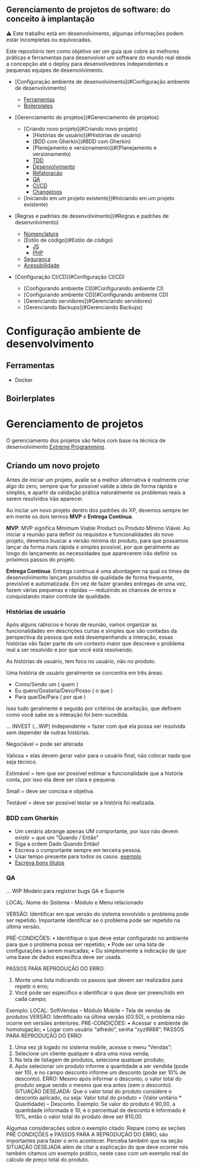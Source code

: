 ## Gerenciamento de projetos de software: do conceito à implantação

⚠️ Este trabalho está em desenvolvimento, algumas informações podem estar incompletas ou equivocadas.

Este repositório tem como objetivo ser um guia que cobre as melhores práticas e ferramentas para desenvolver um software do mundo real desde a concepção até o deploy para desenvolvedores independentes e pequenas equipes de desenvolvimento.

 
- [Configuração ambiente de desenvolvimento](#Configuração ambiente de desenvolvimento)  
  - [Ferramentas](#Ferramentas)
  - [Boilerplates](#Boilerplates)
- [Gerenciamento de projetos](#Gerenciamento de projetos)
  - [Criando novo projeto](#Criando novo projeto)
    - [Histórias de usuário](#Histórias de usuário)
    - [BDD com Gherkin](#BDD com Gherkin)
    - [Planejamento e versionamento](#[Planejamento e versionamento)
    - [TDD](#TDD)
    - [Desenvolvimento](#Desenvolvimento)
    - [Refatoração](#Refatoração)
    - [QA](#QA)
    - [CI/CD](#CI/CD)
    - [Changelogs](#Changelogs)
  - [Iniciando em um projeto existente](#Iniciando em um projeto existente)
- [Regras e padrões de desenvolvimento](#Regras e padrões de desenvolvimento)
  - [Nomenclatura](#Nomenclatura)
  - [Estilo de código](#Estilo de código)
    - [JS](#JS)
    - [PHP](#PHP) 
  - [Segurança](#Segurança)
  - [Acessibilidade](#Acessibilidade)
  
   
- [Configuração CI/CD](#Configuração CI/CD)  
  - [Configurando ambiente CI](#Configurando ambiente CI)
  - [Configurando ambiente CD](#Configurando ambiente CD)
  - [Gerenciando servidores](#Gerenciando servidores)
  - [Gerenciando Backups](#Gerenciando Backups)



# Configuração ambiente de desenvolvimento
## Ferramentas
- Docker
## Boirlerplates
# Gerenciamento de projetos
O gerenciamento dos projetos são feitos com base na técnica de desenvolvimento [Extreme Programming](http://www.extremeprogramming.org/).
## Criando um novo projeto
Antes de iniciar um projeto, avalie se a melhor alternativa é realmente criar algo do zero, sempre que for possível valide a ideia de forma rápida e simples, e apartir da validação prática naturalmente os problemas reais a serem resolvidos irão aparecer.

Ao iniciar um novo projeto dentro dos padrões do XP, devemos sempre ter em mente os dois termos **MVP** e **Entrega Contínua**.

**MVP**: MVP significa Minimum Viable Product ou Produto Mínimo Viável. Ao iniciar a reunião para definir os requisitos e funcionalidades do novo projeto, devemos buscar a versão mínima do produto, para que possamos lançar da forma mais rápida e simples possível, por que geralmente ao longo do lançamento as necessidades que aparecerem irão definir os próximos passos do projeto.

**Entrega Contínua**: Entrega contínua é uma abordagem na qual os times de desenvolvimento lançam produtos de qualidade de forma frequente, previsível e automatizada. Em vez de fazer grandes entregas de uma vez, fazem várias pequenas e rápidas — reduzindo as chances de erros e conquistando maior controle de qualidade.

### Histórias de usuário
Após alguns rabiscos e horas de reunião, vamos organizar as funcionalidades em descrições curtas e simples que são contadas da perspectiva da pessoa que está desempenhando a interação, essas histórias vão fazer parte de um contexto maior que descreve o problema real a ser resolvido e por que você está resolvendo.

As histórias de usuário, tem foco no usuário, não no produto.

Uma história de usuário geralmente se concentra em três áreas:

- Como/Sendo um ( quem )
- Eu quero/Gostaria/Devo/Posso ( o que )
- Para que/De/Para ( por que )

Isso tudo geralmente é seguido por critérios de aceitação, que definem como você sabe se a interação foi bem-sucedida.

... INVEST (...WIP)
Independente = fazer com que ela possa ser resolvida sem depender de outras histórias.

Negociável = pode ser alterada

Valiosa = elas devem gerar valor para o usuário final, não colocar nada que seja técnico.

Estimável = tem que ser possível estimar a funcionalidade que a história conta, por isso ela deve ser clara e pequena.

Small = deve ser concisa e objetiva.

Testável = deve ser possível testar se a história foi realizada.


### BDD com Gherkin
- Um cenário abrange apenas UM comportante, por isso não devem existir + que um "Quando / Então"
- Siga a ordem Dado Quando Então!
- Escreva o comportante sempre em terceira pessoa.
- Usar tempo presente para todos os casos. [exemplo](https://automationpanda.com/2017/01/30/bdd-101-writing-good-gherkin/)
- [Escreva bons títulos](https://automationpanda.com/2018/01/31/good-gherkin-scenario-titles/)

### QA

... WIP
Modelo para registrar bugs QA e Suporte

LOCAL:
Nome do Sistema - Módulo e Menu relacionado

VERSÃO:
Identificar em que versão do sistema envolvido o problema pode ser
repetido. Importante identificar se o problema pode ser repetido na
última versão.

PRÉ-CONDIÇÕES:
• Identifique o que deve estar configurado no ambiente para
que o problema possa ser repetido;
• Pode ser uma lista de configurações a serem marcadas;
• Ou simplesmente a indicação de que uma base de dados específica deve ser usada.

PASSOS PARA REPRODUÇÃO DO ERRO:
1) Monte uma lista indicando os passos que devem ser realizados
para repetir o erro;
2) Você pode ser específico e identificar o que deve ser preenchido
em cada campo;

Exemplo:
LOCAL:
SoftVendas – Módulo Mobile – Tela de vendas de produtos
VERSÃO:
Identificado na última versão (03.50), o problema não ocorre em
versões anteriores.
PRÉ-CONDIÇÕES:
• Acessar o ambiente de homologação;
• Logar com usuário “alfredo”, senha “xyz9988”;
PASSOS PARA REPRODUÇÃO DO ERRO:
1) Uma vez já logado no sistema mobile, acesse o menu “Vendas”;
2) Selecione um cliente qualquer e abra uma nova venda;
3) Na tela de listagem de produtos, selecione qualquer produto;
4) Após selecionar um produto informe a quantidade a ser vendida
(pode ser 10), e no campo desconto informe um desconto (pode ser
10% de desconto).
ERRO:
Mesmo após informar o desconto, o valor total do produto segue
sendo o mesmo que era antes (sem o desconto).
SITUAÇÃO DESEJADA:
Que o valor total do produto considere o desconto aplicado, ou seja:
Valor total do produto = (Valor unitário * Quantidade) – Desconto.
Exemplo: Se valor do produto é 90,00, a quantidade informada é
10, e o percentual de desconto é informado é 10%, então o valor total do produto deve ser 810,00.

Algumas considerações sobre o exemplo citado:
Repare como as seções PRÉ CONDIÇÕES e PASSOS PARA A REPRODUÇÃO DO ERRO, são importantes para fazer o erro acontecer.
Perceba também que na seção SITUAÇÃO DESEJADA além de citar
a explicação do que deve ocorrer nós também citamos um exemplo
prático, neste caso com um exemplo real do cálculo de preço total
do produto.

